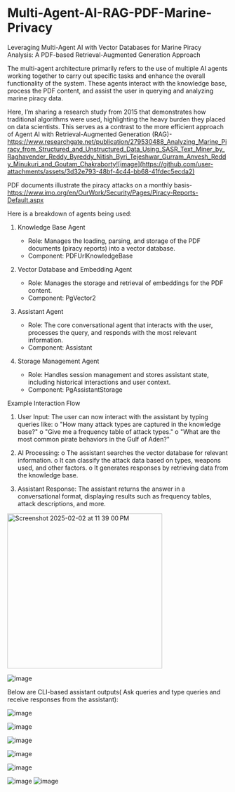 # Multi-Agent-AI-RAG-PDF-Marine-Privacy
Leveraging Multi-Agent AI with Vector Databases for Marine Piracy Analysis: A PDF-based Retrieval-Augmented Generation Approach

The multi-agent architecture primarily refers to the use of multiple AI agents working together to carry out specific tasks and enhance the overall functionality of the system. These agents interact with the knowledge base, process the PDF content, and assist the user in querying and analyzing marine piracy data. 


Here, I’m sharing a research study from 2015 that demonstrates how traditional algorithms were used, highlighting the heavy burden they placed on data scientists. This serves as a contrast to the more efficient approach of Agent AI with Retrieval-Augmented Generation (RAG)- https://www.researchgate.net/publication/279530488_Analyzing_Marine_Piracy_from_Structured_and_Unstructured_Data_Using_SASR_Text_Miner_by_Raghavender_Reddy_Byreddy_Nitish_Byri_Tejeshwar_Gurram_Anvesh_Reddy_Minukuri_and_Goutam_Chakraborty![image](https://github.com/user-attachments/assets/3d32e793-48bf-4c44-bb68-41fdec5ecda2)

PDF documents illustrate the piracy attacks on a monthly basis- https://www.imo.org/en/OurWork/Security/Pages/Piracy-Reports-Default.aspx

Here is a breakdown of agents being used:
1. Knowledge Base Agent
   -  Role: Manages the loading, parsing, and storage of the PDF documents (piracy reports) into a vector database.
   -  Component: PDFUrlKnowledgeBase

2. Vector Database and Embedding Agent
   -  Role: Manages the storage and retrieval of embeddings for the PDF content.
   -  Component: PgVector2

3. Assistant Agent
   -  Role: The core conversational agent that interacts with the user, processes the query, and responds with the most relevant information.
   -  Component: Assistant

4. Storage Management Agent
   -  Role: Handles session management and stores assistant state, including historical interactions and user context.
   -  Component: PgAssistantStorage


Example Interaction Flow

1.	User Input: The user can now interact with the assistant by typing queries like:
o	"How many attack types are captured in the knowledge base?"
o	"Give me a frequency table of attack types."
o	"What are the most common pirate behaviors in the Gulf of Aden?"

2.	AI Processing:
o	The assistant searches the vector database for relevant information.
o	It can classify the attack data based on types, weapons used, and other factors.
o	It generates responses by retrieving data from the knowledge base.
3.	Assistant Response: The assistant returns the answer in a conversational format, displaying results such as frequency tables, attack descriptions, and more.



<img width="353" alt="Screenshot 2025-02-02 at 11 39 00 PM" src="https://github.com/user-attachments/assets/d9d381a9-ca05-4bfb-9882-1cbbd1418ac6" />


![image](https://github.com/user-attachments/assets/1eca6f6f-087d-43a3-bed0-c20450a2d395)


Below are CLI-based assistant outputs( Ask queries and type queries and receive responses from the assistant):

![image](https://github.com/user-attachments/assets/42990efc-1606-40da-828d-18ea0045bf20)


![image](https://github.com/user-attachments/assets/fb11d7a5-8543-4271-bc29-bb339851b171)

![image](https://github.com/user-attachments/assets/1ffae629-41d1-44e1-a052-a5c4c25ea486)


![image](https://github.com/user-attachments/assets/f42de070-2f49-4a82-acae-7f86b00b7a0d)

![image](https://github.com/user-attachments/assets/b45bb181-e1b2-4371-a5b4-786c7be76586)

![image](https://github.com/user-attachments/assets/b26cbff8-ebbc-4884-b709-bb6a2e33ca57)
![image](https://github.com/user-attachments/assets/88fc9044-3eac-4a81-a67a-76033a568a6a)




